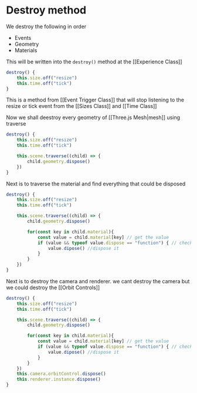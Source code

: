 # Destroy method
We destroy the following in order
- Events
- Geometry
- Materials

This will be written into the `destroy()` method at the [[Experience Class]]
```js
destroy() {
	this.size.off("resize")
	this.time.off("tick")
}
```

This is a method from [[Event Trigger Class]] that will stop listening to the resize or tick event from the [[Sizes Class]] and [[Time Class]]

Now we shall deestroy every geometry of [[Three.js Mesh|mesh]] using traverse
```js
destroy() {
	this.size.off("resize")
	this.time.off("tick")

	this.scene.traverse((child) => {
		child.geometry.dispose()
	})
}
```

Next is to traverse the material and find everything that could be disposed
```js
destroy() {
	this.size.off("resize")
	this.time.off("tick")

	this.scene.traverse((child) => {
		child.geometry.dispose()

		for(const key in child.material){
			const value = child.material[key] // get the value
			if (value && typeof value.dispose == "function") { // check if the dispose is a function
				value.dipose() //dispose it
			}
		}
	})
}
```

Next is to destroy the camera and renderer. we cant destroy the camera but we could destroy the [[Orbit Controls]]
```js
destroy() {
	this.size.off("resize")
	this.time.off("tick")

	this.scene.traverse((child) => {
		child.geometry.dispose()

		for(const key in child.material){
			const value = child.material[key] // get the value
			if (value && typeof value.dispose == "function") { // check if the dispose is a function
				value.dipose() //dispose it
			}
		}
	})
	this.camera.orbitControl.dispose()
	this.renderer.instance.dispose()
}
```